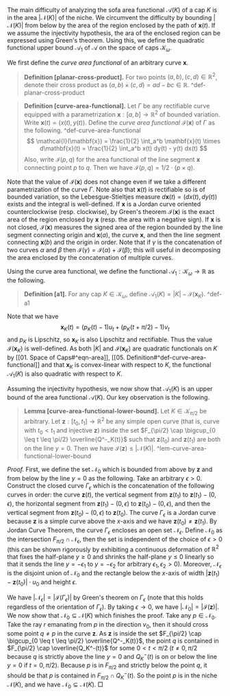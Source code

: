 The main difficulty of analyzing the sofa area functional $\mathcal{A}(K)$ of a cap $K$ is in the area $\left| \mathcal{N}(K) \right|$ of the niche. We circumvent the difficulty by bounding $\left| \mathcal{N}(K) \right|$ from below by the area of the region enclosed by the path of $\mathbf{x}(t)$. If we assume the injectivity hypothesis, the ara of the enclosed region can be expressed using Green's theorem. Using this, we define the quadratic functional upper bound $\mathcal{A}_1$ of $\mathcal{A}$ on the space of caps $\mathcal{K}_\omega$.

We first define the _curve area functional_ of an arbitrary curve $\mathbf{x}$.

> __Definition [planar-cross-product].__ For two points $(a, b), (c, d) \in \mathbb{R}^2$, denote their cross product as $(a, b) \times (c, d) = ad - bc \in \mathbb{R}$. ^def-planar-cross-product

> __Definition [curve-area-functional].__ Let $\Gamma$ be any rectifiable curve equipped with a parametrization $\mathbf{x} : [a, b] \to \mathbb{R}^2$ of bounded variation. Write $\mathbf{x}(t) = (x(t), y(t))$. Define the _curve area functional_ $\mathcal{I}(\mathbf{x})$ of $\Gamma$ as the following. ^def-curve-area-functional
$$
\mathcal{I}(\mathbf{x}) = \frac{1}{2} \int_a^b \mathbf{x}(t) \times d\mathbf{x}(t) = \frac{1}{2} \int_a^b x(t) dy(t) - y(t) dx(t)
$$
> Also, write $\mathcal{I}(p, q)$ for the area functional of the line segment $\mathbf{x}$ connecting point $p$ to $q$. Then we have $\mathcal{I}(p, q) = 1/2 \cdot (p \times q)$.

Note that the value of $\mathcal{I}(\mathbf{x})$ does not change even if we take a different parametrization of the curve $\Gamma$. Note also that $\mathbf{x}(t)$ is rectifiable so is of bounded variation, so the Lebesgue-Stieltjes measure $d \mathbf{x}(t) = (dx(t), dy(t))$ exists and the integral is well-defined. If $\mathbf{x}$ is a Jordan curve oriented counterclockwise (resp. clockwise), by Green's theorem $\mathcal{I}(\mathbf{x})$ is the exact area of the region enclosed by $\mathbf{x}$ (resp. the area with a negative sign). If $\mathbf{x}$ is not closed, $\mathcal{I}(\mathbf{x})$ measures the signed area of the region bounded by the line segment connecting origin and $\mathbf{x}(a)$, the curve $\mathbf{x}$, and then the line segment connecting $\mathbf{x}(b)$ and the origin in order. Note that if $\gamma$ is the concatenation of two curves $\alpha$ and $\beta$ then $\mathcal{I}(\gamma) = \mathcal{I}(\alpha) + \mathcal{I}(\beta)$; this will useful in decomposing the area enclosed by the concatenation of multiple curves.

Using the curve area functional, we define the functional $\mathcal{A}_1 : \mathcal{K}_\omega \to \mathbb{R}$ as the following.

> __Definition [a1].__ For any cap $K \in \mathcal{K}_\omega$, define $\mathcal{A}_1(K) = |K| - \mathcal{I}(\mathbf{x}_K)$. ^def-a1

Note that we have
$$
\mathbf{x}_K(t) = (p_K(t) - 1) u_t + (p_K(t + \pi/2) - 1) v_t
$$
and $p_K$ is Lipschitz, so $\mathbf{x}_K$ is also Lipschitz and rectifiable. Thus the value $\mathcal{I}(\mathbf{x}_K)$ is well-defined. As both $|K|$ and $\mathcal{I}(\mathbf{x}_K)$ are quadratic functionals on $K$ by [[01. Space of Caps#^eqn-area]], [[05. Definition#^def-curve-area-functional]] and that $\mathbf{x}_K$ is convex-linear with respect to $K$, the functional $\mathcal{A}_1(K)$ is also quadratic with respect to $K$.

Assuming the injectivity hypothesis, we now show that $\mathcal{A}_1(K)$ is an upper bound of the area functional $\mathcal{A}(K)$. Our key observation is the following.

> __Lemma [curve-area-functional-lower-bound].__ Let $K \in \mathcal{K}_{\pi/2}$ be arbitrary. Let $\mathbf{z} : [t_0, t_1] \to \mathbb{R}^2$ be any simple open curve (that is, curve with $t_0 < t_1$ and injective $\mathbf{z}$) inside the set $F_{\pi/2} \cap \bigcup_{0 \leq t \leq \pi/2} \overline{Q^-_K(t)}$ such that $\mathbf{z}(t_0)$ and $\mathbf{z}(t_1)$ are both on the line $y=0$. Then we have $\mathcal{I}(\mathbf{z}) \leq |\mathcal{N}(K)|$. ^lem-curve-area-functional-lower-bound

_Proof._ First, we define the set $\mathcal{N}_0$ which is bounded from above by $\mathbf{z}$ and from below by the line $y=0$ as the following. Take an arbitrary $\epsilon > 0$. Construct the closed curve $\Gamma_{\epsilon}$ which is the concatenation of the following curves in order: the curve $\mathbf{z}(t)$, the vertical segment from $\mathbf{z}(t_1)$ to  $\mathbf{z}(t_1) - (0, \epsilon)$, the horizontal segment from $\mathbf{z}(t_1) - (0, \epsilon)$ to $\mathbf{z}(t_0) - (0, \epsilon)$, and then the vertical segment from $\mathbf{z}(t_0) - (0, \epsilon)$ to $\mathbf{z}(t_0)$. The curve $\Gamma_{\epsilon}$ is a Jordan curve because $\mathbf{z}$ is a simple curve above the $x$-axis and we have $\mathbf{z}(t_0) \neq \mathbf{z}(t_1)$. By Jordan Curve Theorem, the curve $\Gamma_\epsilon$ encloses an open set $\mathcal{N}_\epsilon$. Define $\mathcal{N}_0$ as the intersection $F_{\pi/2} \cap \mathcal{N}_{\epsilon}$, then the set is independent of the choice of $\epsilon > 0$ (this can be shown rigorously by exhibiting a continuous deformation of $\mathbb{R}^2$ that fixes the half-plane $y \geq 0$ and shrinks the half-plane $y \leq 0$ linearly so that it sends the line $y=-\epsilon_1$ to $y=-\epsilon_2$ for arbitrary $\epsilon_1, \epsilon_2 > 0$). Moreover, $\mathcal{N}_{\epsilon}$ is the disjoint union of $\mathcal{N}_0$ and the rectangle below the $x$-axis of width $\left| \mathbf{z}(t_1) - \mathbf{z}(t_0) \right|\cdot u_0$ and height $\epsilon$.

We have $\left| \mathcal{N}_\epsilon \right| = \left| \mathcal{I}(\Gamma_\epsilon) \right|$ by Green's theorem on $\Gamma_\epsilon$ (note that this holds regardless of the orientation of $\Gamma_\epsilon$). By taking $\epsilon \to 0$, we have $\left| \mathcal{N}_0 \right| = \left| \mathcal{I}(\mathbf{z}) \right|$. We now show that $\mathcal{N}_0 \subseteq \mathcal{N}(K)$ which finishes the proof. Take any $p \in \mathcal{N}_0$. Take the ray $r$ emanating from $p$ in the direction $v_0$, then it should cross some point $q \neq p$ in the curve $\mathbf{z}$. As $\mathbf{z}$ is inside the set $F_{\pi/2} \cap \bigcup_{0 \leq t \leq \pi/2} \overline{Q^-_K(t)}$, the point $q$ is contained in $F_{\pi/2} \cap \overline{Q_K^-(t)}$ for some $0 < t < \pi/2$ ($t \neq 0, \pi/2$ because $q$ is strictly above the line $y=0$ and $Q^-_K(t)$ is on or below the line $y=0$ if $t=0, \pi/2$). Because $p$ is in $F_{\pi/2}$ and strictly below the point $q$, it should be that $p$ is contained in $F_{\pi/2} \cap Q_K^-(t)$. So the point $p$ is in the niche $\mathcal{N}(K)$, and we have $\mathcal{N}_0 \subseteq \mathcal{N}(K)$. □
